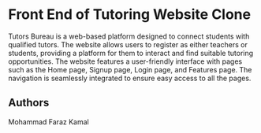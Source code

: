 
# Front End of Tutoring Website Clone

Tutors Bureau is a web-based platform designed to connect students with qualified tutors. The website allows users to register as either teachers or students, providing a platform for them to interact and find suitable tutoring opportunities. The website features a user-friendly interface with pages such as the Home page, Signup page, Login page, and Features page. The navigation is seamlessly integrated to ensure easy access to all the pages.
## Authors

Mohammad Faraz Kamal

